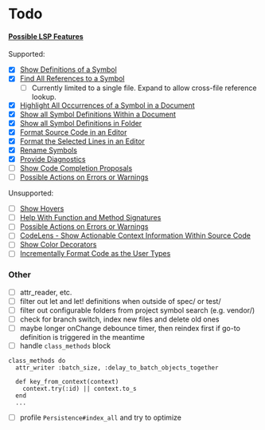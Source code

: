 # Todo

####  [Possible LSP Features](https://code.visualstudio.com/api/language-extensions/programmatic-language-features)

Supported:
- [x] [Show Definitions of a Symbol](https://code.visualstudio.com/api/language-extensions/programmatic-language-features#show-definitions-of-a-symbol)
- [x] [Find All References to a Symbol](https://code.visualstudio.com/api/language-extensions/programmatic-language-features#find-all-references-to-a-symbol)
  - [ ] Currently limited to a single file. Expand to allow cross-file reference lookup.
- [x] [Highlight All Occurrences of a Symbol in a Document](https://code.visualstudio.com/api/language-extensions/programmatic-language-features#highlight-all-occurrences-of-a-symbol-in-a-document)
- [x] [Show all Symbol Definitions Within a Document](https://code.visualstudio.com/api/language-extensions/programmatic-language-features#show-all-symbol-definitions-within-a-document)
- [x] [Show all Symbol Definitions in Folder](https://code.visualstudio.com/api/language-extensions/programmatic-language-features#show-all-symbol-definitions-in-folder)
- [x] [Format Source Code in an Editor](https://code.visualstudio.com/api/language-extensions/programmatic-language-features#format-source-code-in-an-editor)
- [x] [Format the Selected Lines in an Editor](https://code.visualstudio.com/api/language-extensions/programmatic-language-features#format-the-selected-lines-in-an-editor)
- [x] [Rename Symbols](https://code.visualstudio.com/api/language-extensions/programmatic-language-features#rename-symbols)
- [x] [Provide Diagnostics](https://code.visualstudio.com/api/language-extensions/programmatic-language-features#provide-diagnostics)
- [ ] [Show Code Completion Proposals](https://code.visualstudio.com/api/language-extensions/programmatic-language-features#show-code-completion-proposals)
- [ ] [Possible Actions on Errors or Warnings](https://code.visualstudio.com/api/language-extensions/programmatic-language-features#possible-actions-on-errors-or-warnings)

Unsupported:
- [ ] [Show Hovers](https://code.visualstudio.com/api/language-extensions/programmatic-language-features#show-hovers)
- [ ] [Help With Function and Method Signatures](https://code.visualstudio.com/api/language-extensions/programmatic-language-features#help-with-function-and-method-signatures)
- [ ] [Possible Actions on Errors or Warnings](https://code.visualstudio.com/api/language-extensions/programmatic-language-features#possible-actions-on-errors-or-warnings)
- [ ] [CodeLens - Show Actionable Context Information Within Source Code](https://code.visualstudio.com/api/language-extensions/programmatic-language-features#codelens-show-actionable-context-information-within-source-code)
- [ ] [Show Color Decorators](https://code.visualstudio.com/api/language-extensions/programmatic-language-features#show-color-decorators)
- [ ] [Incrementally Format Code as the User Types](https://code.visualstudio.com/api/language-extensions/programmatic-language-features#incrementally-format-code-as-the-user-types)

### Other
- [ ] attr_reader, etc.
- [ ] filter out let and let! definitions when outside of spec/ or test/
- [ ] filter out configurable folders from project symbol search (e.g. vendor/)
- [ ] check for branch switch, index new files and delete old ones
- [ ] maybe longer onChange debounce timer, then reindex first if go-to definition is triggered in the meantime
- [ ] handle `class_methods` block

```
class_methods do
  attr_writer :batch_size, :delay_to_batch_objects_together

  def key_from_context(context)
    context.try(:id) || context.to_s
  end
  ...

```
- [ ] profile `Persistence#index_all` and try to optimize
